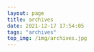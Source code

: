 ```yaml
---
layout: page
title: archives
date: 2021-12-17 17:54:05
tags: "archives"
top_img: /img/archives.jpg
---
```

